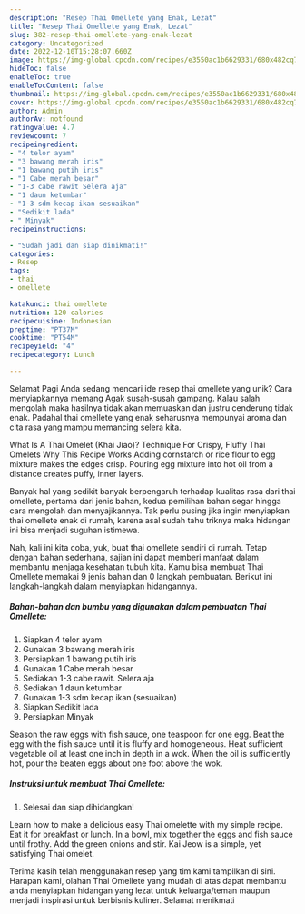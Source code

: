 ```yaml
---
description: "Resep Thai Omellete yang Enak, Lezat"
title: "Resep Thai Omellete yang Enak, Lezat"
slug: 382-resep-thai-omellete-yang-enak-lezat
category: Uncategorized
date: 2022-12-10T15:28:07.660Z
image: https://img-global.cpcdn.com/recipes/e3550ac1b6629331/680x482cq70/thai-omellete-foto-resep-utama.jpg
hideToc: false
enableToc: true
enableTocContent: false
thumbnail: https://img-global.cpcdn.com/recipes/e3550ac1b6629331/680x482cq70/thai-omellete-foto-resep-utama.jpg
cover: https://img-global.cpcdn.com/recipes/e3550ac1b6629331/680x482cq70/thai-omellete-foto-resep-utama.jpg
author: Admin
authorAv: notfound
ratingvalue: 4.7
reviewcount: 7
recipeingredient:
- "4 telor ayam"
- "3 bawang merah iris"
- "1 bawang putih iris"
- "1 Cabe merah besar"
- "1-3 cabe rawit Selera aja"
- "1 daun ketumbar"
- "1-3 sdm kecap ikan sesuaikan"
- "Sedikit lada"
- " Minyak"
recipeinstructions:

- "Sudah jadi dan siap dinikmati!"
categories:
- Resep
tags:
- thai
- omellete

katakunci: thai omellete 
nutrition: 120 calories
recipecuisine: Indonesian
preptime: "PT37M"
cooktime: "PT54M"
recipeyield: "4"
recipecategory: Lunch

---
```



Selamat Pagi Anda sedang mencari ide resep thai omellete yang unik? Cara menyiapkannya memang Agak susah-susah gampang. Kalau salah mengolah maka hasilnya tidak akan memuaskan dan justru cenderung tidak enak. Padahal thai omellete yang enak seharusnya mempunyai aroma dan cita rasa yang mampu memancing selera kita.


What Is A Thai Omelet (Khai Jiao)? Technique For Crispy, Fluffy Thai Omelets Why This Recipe Works Adding cornstarch or rice flour to egg mixture makes the edges crisp. Pouring egg mixture into hot oil from a distance creates puffy, inner layers.

Banyak hal yang sedikit banyak berpengaruh terhadap kualitas rasa dari thai omellete, pertama dari jenis bahan, kedua pemilihan bahan segar hingga cara mengolah dan menyajikannya. Tak perlu pusing jika ingin menyiapkan thai omellete enak di rumah, karena asal sudah tahu triknya maka hidangan ini bisa menjadi suguhan istimewa.


Nah, kali ini kita coba, yuk, buat thai omellete sendiri di rumah. Tetap dengan bahan sederhana, sajian ini dapat memberi manfaat dalam membantu menjaga kesehatan tubuh kita. Kamu bisa membuat Thai Omellete memakai 9 jenis bahan dan 0 langkah pembuatan. Berikut ini langkah-langkah dalam menyiapkan hidangannya.

<!--inarticleads1-->

##### Bahan-bahan dan bumbu yang digunakan dalam pembuatan Thai Omellete:

1. Siapkan 4 telor ayam
1. Gunakan 3 bawang merah iris
1. Persiapkan 1 bawang putih iris
1. Gunakan 1 Cabe merah besar
1. Sediakan 1-3 cabe rawit. Selera aja
1. Sediakan 1 daun ketumbar
1. Gunakan 1-3 sdm kecap ikan (sesuaikan)
1. Siapkan Sedikit lada
1. Persiapkan  Minyak


Season the raw eggs with fish sauce, one teaspoon for one egg. Beat the egg with the fish sauce until it is fluffy and homogeneous. Heat sufficient vegetable oil at least one inch in depth in a wok. When the oil is sufficiently hot, pour the beaten eggs about one foot above the wok. 

<!--inarticleads2-->

##### Instruksi untuk membuat Thai Omellete:


1. Selesai dan siap dihidangkan!

Learn how to make a delicious easy Thai omelette with my simple recipe. Eat it for breakfast or lunch. In a bowl, mix together the eggs and fish sauce until frothy. Add the green onions and stir. Kai Jeow is a simple, yet satisfying Thai omelet. 

Terima kasih telah menggunakan resep yang tim kami tampilkan di sini. Harapan kami, olahan Thai Omellete yang mudah di atas dapat membantu anda menyiapkan hidangan yang lezat untuk keluarga/teman maupun menjadi inspirasi untuk berbisnis kuliner. Selamat menikmati
